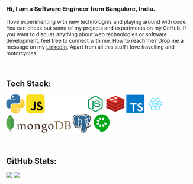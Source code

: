 ### Hi, I am a Software Engineer from Bangalore, India. 


I love experimenting with new technologies and playing around with code. You can check out some of my projects and experiments on my GitHub. If you want to discuss anything about web technologies or software development, feel free to connect with me. How to reach me? Drop me a message on my <a href="https://www.linkedin.com/in/shivam-s-27a406208/">LinkedIn</a>. Apart from all this stuff i love travelling and motorcycles.

<br>

## Tech Stack:
<span><img src="python.svg" title="Python" width="50"> </span>
<span><img src="javascript.svg" title="JavaScript" width="50"> </span>
<span><img src="fastapi-white.svg" title="FastAPI" width="50"> </span>
<span><img src="express.svg" title="ExpressJs" height="50"> </span>
<span><img src="node.svg" title="NodeJs" height="50"> </span>
<span><img src="redis.svg" title="Redis" height="50"> </span>
<span><img src="typescript.svg" title="TypeScript" width="50"> </span>
<span><img src="react.svg" title="ReactJs" width="50"> </span>
<span><img src="mongodb.svg" title="MongoDb" height="50"> </span>
<span><img src="postgresql.svg" title="Postgres" width="50"> </span>
<span><img src="cucumber.svg" title="Cucumber" width="50"> </span>

<br>

## GitHub Stats:
![](https://raw.githubusercontent.com/shivamsanju/githubstats/master/generated/overview.svg#gh-dark-mode-only)
![](https://raw.githubusercontent.com/shivamsanju/githubstats/master/generated/languages.svg#gh-dark-mode-only)

